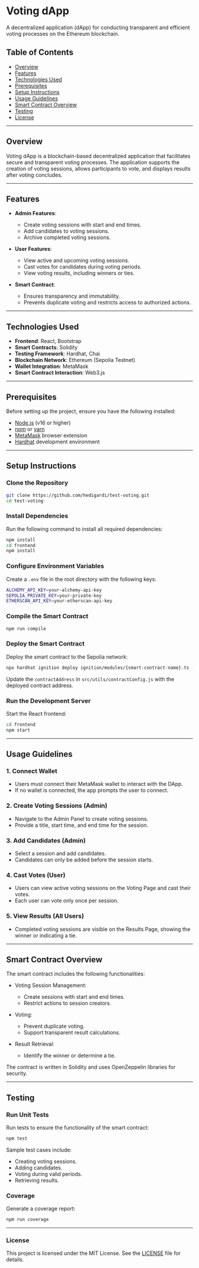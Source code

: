 # Voting dApp

A decentralized application (dApp) for conducting transparent and efficient voting processes on the Ethereum blockchain.

## Table of Contents

- [Overview](#overview)
- [Features](#features)
- [Technologies Used](#technologies-used)
- [Prerequisites](#prerequisites)
- [Setup Instructions](#setup-instructions)
- [Usage Guidelines](#usage-guidelines)
- [Smart Contract Overview](#smart-contract-overview)
- [Testing](#testing)
- [License](#license)

---

## Overview

Voting dApp is a blockchain-based decentralized application that facilitates secure and transparent voting processes. The application supports the creation of voting sessions, allows participants to vote, and displays results after voting concludes.

---

## Features

- **Admin Features**:
  - Create voting sessions with start and end times.
  - Add candidates to voting sessions.
  - Archive completed voting sessions.

- **User Features**:
  - View active and upcoming voting sessions.
  - Cast votes for candidates during voting periods.
  - View voting results, including winners or ties.

- **Smart Contract**:
  - Ensures transparency and immutability.
  - Prevents duplicate voting and restricts access to authorized actions.

---

## Technologies Used
- **Frontend**: React, Bootstrap
- **Smart Contracts**: Solidity
- **Testing Framework**: Hardhat, Chai
- **Blockchain Network**: Ethereum (Sepolia Testnet)
- **Wallet Integration**: MetaMask
- **Smart Contract Interaction**: Web3.js

---

## Prerequisites

Before setting up the project, ensure you have the following installed:

- [Node.js](https://nodejs.org/) (v16 or higher)
- [npm](https://www.npmjs.com/) or [yarn](https://yarnpkg.com/)
- [MetaMask](https://metamask.io/) browser extension
- [Hardhat](https://hardhat.org/) development environment

---

## Setup Instructions

### Clone the Repository
```sh
git clone https://github.com/hedigardi/test-voting.git
cd test-voting
```

### Install Dependencies
Run the following command to install all required dependencies:
```sh
npm install
cd frontend
npm install
```

### Configure Environment Variables
Create a `.env` file in the root directory with the following keys:
```sh
ALCHEMY_API_KEY=your-alchemy-api-key
SEPOLIA_PRIVATE_KEY=your-private-key
ETHERSCAN_API_KEY=your-etherscan-api-key
```

### Compile the Smart Contract
```sh
npm run compile
```

### Deploy the Smart Contract
Deploy the smart contract to the Sepolia network:
```sh
npx hardhat ignition deploy ignition/modules/{smart-contract-name}.ts --network sepolia --verify
```
Update the `contractAddress` in `src/utils/contractConfig.js` with the deployed contract address.

### Run the Development Server
Start the React frontend:
```sh
cd frontend
npm start
```
---

## Usage Guidelines
### 1. Connect Wallet
  * Users must connect their MetaMask wallet to interact with the DApp.
  * If no wallet is connected, the app prompts the user to connect.
    
### 2. Create Voting Sessions (Admin)
  * Navigate to the Admin Panel to create voting sessions.
  * Provide a title, start time, and end time for the session.
    
### 3. Add Candidates (Admin)
  * Select a session and add candidates.
  * Candidates can only be added before the session starts.
    
### 4. Cast Votes (User)
  * Users can view active voting sessions on the Voting Page and cast their votes.
  * Each user can vote only once per session.
    
### 5. View Results (All Users)
  * Completed voting sessions are visible on the Results Page, showing the winner or indicating a tie.

---

## Smart Contract Overview
The smart contract includes the following functionalities:

* Voting Session Management:
  * Create sessions with start and end times.
  * Restrict actions to session creators.

* Voting:
  * Prevent duplicate voting.
  * Support transparent result calculations.

* Result Retrieval:
  * Identify the winner or determine a tie.

The contract is written in Solidity and uses OpenZeppelin libraries for security.

---

## Testing
### Run Unit Tests
Run tests to ensure the functionality of the smart contract:
```sh
npm test
```
Sample test cases include:
* Creating voting sessions.
* Adding candidates.
* Voting during valid periods.
* Retrieving results.

### Coverage
Generate a coverage report:
```sh
npm run coverage
```
---

### License
This project is licensed under the MIT License. See the [LICENSE](https://github.com/hedigardi/voting-dapp/blob/main/LICENSE.md) file for details.

